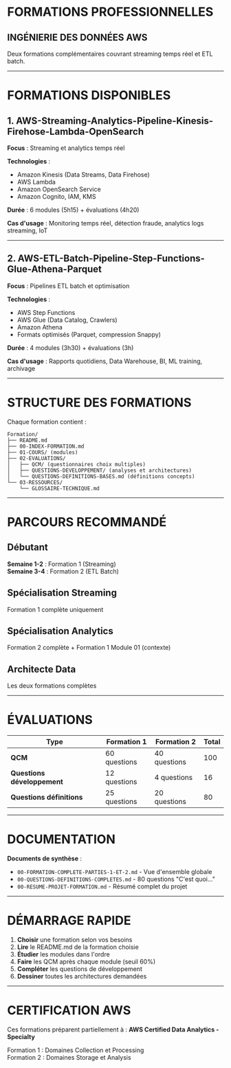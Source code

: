 # FORMATIONS PROFESSIONNELLES
## INGÉNIERIE DES DONNÉES AWS

Deux formations complémentaires couvrant streaming temps réel et ETL batch.

---

# FORMATIONS DISPONIBLES

## 1. AWS-Streaming-Analytics-Pipeline-Kinesis-Firehose-Lambda-OpenSearch

**Focus** : Streaming et analytics temps réel

**Technologies** :
- Amazon Kinesis (Data Streams, Data Firehose)
- AWS Lambda
- Amazon OpenSearch Service
- Amazon Cognito, IAM, KMS

**Durée** : 6 modules (5h15) + évaluations (4h20)

**Cas d'usage** : Monitoring temps réel, détection fraude, analytics logs streaming, IoT

---

## 2. AWS-ETL-Batch-Pipeline-Step-Functions-Glue-Athena-Parquet

**Focus** : Pipelines ETL batch et optimisation

**Technologies** :
- AWS Step Functions
- AWS Glue (Data Catalog, Crawlers)
- Amazon Athena
- Formats optimisés (Parquet, compression Snappy)

**Durée** : 4 modules (3h30) + évaluations (3h)

**Cas d'usage** : Rapports quotidiens, Data Warehouse, BI, ML training, archivage

---

# STRUCTURE DES FORMATIONS

Chaque formation contient :

```
Formation/
├── README.md
├── 00-INDEX-FORMATION.md
├── 01-COURS/ (modules)
├── 02-EVALUATIONS/
│   ├── QCM/ (questionnaires choix multiples)
│   ├── QUESTIONS-DEVELOPPEMENT/ (analyses et architectures)
│   └── QUESTIONS-DEFINITIONS-BASES.md (définitions concepts)
└── 03-RESSOURCES/
    └── GLOSSAIRE-TECHNIQUE.md
```

---

# PARCOURS RECOMMANDÉ

## Débutant

**Semaine 1-2** : Formation 1 (Streaming)  
**Semaine 3-4** : Formation 2 (ETL Batch)

## Spécialisation Streaming

Formation 1 complète uniquement

## Spécialisation Analytics

Formation 2 complète + Formation 1 Module 01 (contexte)

## Architecte Data

Les deux formations complètes

---

# ÉVALUATIONS

| Type | Formation 1 | Formation 2 | Total |
|------|-------------|-------------|-------|
| **QCM** | 60 questions | 40 questions | 100 |
| **Questions développement** | 12 questions | 4 questions | 16 |
| **Questions définitions** | 25 questions | 20 questions | 80 |

---

# DOCUMENTATION

**Documents de synthèse** :
- `00-FORMATION-COMPLETE-PARTIES-1-ET-2.md` - Vue d'ensemble globale
- `00-QUESTIONS-DEFINITIONS-COMPLETES.md` - 80 questions "C'est quoi..."
- `00-RESUME-PROJET-FORMATION.md` - Résumé complet du projet

---

# DÉMARRAGE RAPIDE

1. **Choisir** une formation selon vos besoins
2. **Lire** le README.md de la formation choisie
3. **Étudier** les modules dans l'ordre
4. **Faire** les QCM après chaque module (seuil 60%)
5. **Compléter** les questions de développement
6. **Dessiner** toutes les architectures demandées

---

# CERTIFICATION AWS

Ces formations préparent partiellement à :
**AWS Certified Data Analytics - Specialty**

Formation 1 : Domaines Collection et Processing  
Formation 2 : Domaines Storage et Analysis


